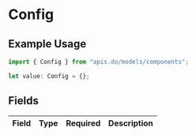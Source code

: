 # Config

## Example Usage

```typescript
import { Config } from "apis.do/models/components";

let value: Config = {};
```

## Fields

| Field       | Type        | Required    | Description |
| ----------- | ----------- | ----------- | ----------- |